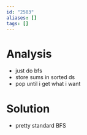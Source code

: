 ```yaml
---
id: "2583"
aliases: []
tags: []
---
```


# Analysis 
- just do bfs 
- store sums in sorted ds 
- pop until i get what i want

# Solution
- pretty standard BFS 
